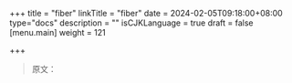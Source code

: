 +++
title = "fiber"
linkTitle = "fiber"
date = 2024-02-05T09:18:00+08:00
type="docs"
description = ""
isCJKLanguage = true
draft = false
[menu.main]
	weight = 121

+++

> 原文：
